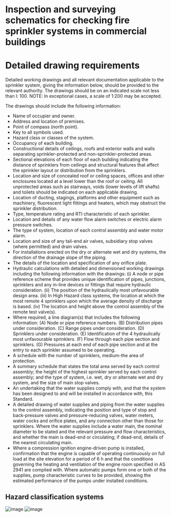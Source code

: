 # Inspection and surveying schematics for checking fire sprinkler systems in commercial buildings

# Detailed drawing requirements
Detailed working drawings and all relevant documentation applicable to the sprinkler system, giving the information below, should be provided to the relevant authority. The drawings should be on an indicated scale not less than l: 100. NOTE: In exceptional cases, a scale of 1:200 may be accepted. 

The drawings should include the following information: 

 - Name of occupier and owner. 
 - Address and location of premises. 
 - Point of compass (north point). 
 - Key to all symbols used. 
 - Hazard class or classes of the system. 
 - Occupancy of each building. 
 - Constructional details of ceilings, roofs and exterior walls and walls separating sprinkler-protected and non-sprinkler-protected areas. 
 - Sectional elevations of each floor of each building indicating the distance of sprinklers from ceilings and structural features that affect the sprinkler layout or distribution from the sprinklers. 
 - Location and size of concealed roof or ceiling spaces, offices and other enclosures located at a level lower than the roof or ceiling. All unprotected areas such as stairways, voids (lower levels of lift shafts) and toilets should be indicated on each applicable drawing. 
 - Location of ducting, stagings, platforms and other equipment such as machinery, fluorescent light fittings and heaters, which may obstruct the sprinkler distribution. 
 - Type, temperature rating and RTI characteristic of each sprinkler. 
 - Location and details of any water flow alarm switches or electric alarm pressure switches. 
 - The type of system, location of each control assembly and water motor alarm. 
 - Location and size of any tail-end air valves, subsidiary stop valves (where permitted) and drain valves. 
 - For installations erected on the dry or alternate wet and dry systems, the direction of the drainage slope of the piping. 
 - The details of the location and specification of any orifice plate. 
 - Hydraulic calculations with detailed and dimensioned working drawings including the following information with the drawings: (i) A node or pipe reference scheme that provides unique identification of pipes, junctions, sprinklers and any in-line devices or fittings that require hydraulic consideration. (ii) The position of the hydraulically most unfavourable design area. (iii) In High Hazard class systems, the location at which the most remote 4 sprinklers upon which the average density of discharge is based. (iv) The location and height above the control assembly of the remote test valve(s). 
 - Where required, a line diagram(s) that includes the following information: (A) Node or pipe reference numbers. (B) Distribution pipes under consideration. (C) Range pipes under consideration. (D) Sprinklers under consideration. (E) Identification of the 4 hydraulically most unfavourable sprinklers. (F) Flow through each pipe section and sprinklers. (G) Pressures at each end of each pipe section and at the entry to each sprinkler assumed to be operating.
 - A schedule with the number of sprinklers, medium-the area of protection. 
 - A summary schedule that states the total area served by each control assembly; the height of the highest sprinkler served by each control assembly; and the type of system, i.e. wet, dry or alternate wet and dry system, and the size of main stop valves. 
 - An undertaking that the water supplies comply with, and that the system has been designed to and will be installed in accordance with, this Standard. 
 - A detailed drawing of water supplies and piping from the water supplies to the control assembly, indicating the position and type of stop and back-pressure valves and pressure-reducing valves, water meters, water cocks and orifice plates, and any connection other than those for sprinklers. Where the water supplies include a water main, the nominal diameter to be stated and the relevant pressure and flow characteristics, and whether the main is dead-end or circulating; if dead-end, details of the nearest circulating main. 
 - Where a compression ignition engine-driven pump is installed, confirmation that the engine is capable of operating continuously on full load at the site elevation for a period of 6 h and that the conditions governing the heating and ventilation of the engine room specified in AS 2941 are complied with. Where automatic pumps form one or both of the supplies, pump characteristic curves to be provided, showing the estimated performance of the pumps under installed conditions. 

## Hazard classification systems

![image](https://user-images.githubusercontent.com/146181/183327360-443e7e77-6c1d-459b-8fe2-15dd0222b603.png)
![image](https://user-images.githubusercontent.com/146181/183327437-c976cb12-7c6a-4408-b9d1-aa3f91175e8f.png)
